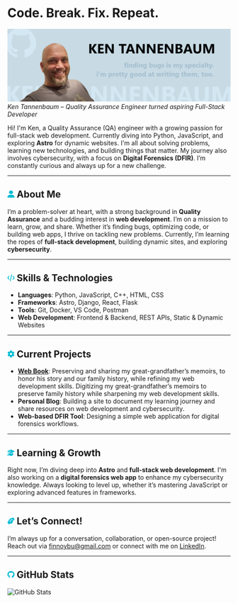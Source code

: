 # Code. Break. Fix. Repeat.
![Banner image: Ken Tannenbaum - finding bugs is my specialty. i'm pretty good at writing them, too.](https://raw.githubusercontent.com/finnoybu/finnoybu/master/gh-profile-header.png)  
*Ken Tannenbaum – Quality Assurance Engineer turned aspiring Full-Stack Developer*  

Hi! I'm Ken, a Quality Assurance (QA) engineer with a growing passion for full-stack web development. Currently diving into Python, JavaScript, and exploring **Astro** for dynamic websites. I'm all about solving problems, learning new technologies, and building things that matter. My journey also involves cybersecurity, with a focus on **Digital Forensics (DFIR)**. I’m constantly curious and always up for a new challenge.

---

## <img src="./svg/user.svg" width="16" height="16" /> **About Me**

I’m a problem-solver at heart, with a strong background in **Quality Assurance** and a budding interest in **web development**. I’m on a mission to learn, grow, and share. Whether it’s finding bugs, optimizing code, or building web apps, I thrive on tackling new problems. Currently, I’m learning the ropes of **full-stack development**, building dynamic sites, and exploring **cybersecurity**.

---

## <img src="./svg/code.svg" width="16" height="16" /> **Skills & Technologies**

- **Languages**: Python, JavaScript, C++, HTML, CSS
- **Frameworks**: Astro, Django, React, Flask
- **Tools**: Git, Docker, VS Code, Postman
- **Web Development**: Frontend & Backend, REST APIs, Static & Dynamic Websites

---
## <img src="./svg/gear.svg" width="16" height="16" /> **Current Projects**

- **[Web Book](https://github.com/Finnoybu/memoirs)**: Preserving and sharing my great-grandfather’s memoirs, to honor his story and our family history, while refining my web development skills.
Digitizing my great-grandfather’s memoirs to preserve family history while sharpening my web development skills.
- **Personal Blog**: Building a site to document my learning journey and share resources on web development and cybersecurity.
- **Web-based DFIR Tool**: Designing a simple web application for digital forensics workflows.

---

## <img src="./svg/graduation-cap.svg" width="16" height="16" /> **Learning & Growth**

Right now, I’m diving deep into **Astro** and **full-stack web development**. I'm also working on a **digital forensics web app** to enhance my cybersecurity knowledge. Always looking to level up, whether it’s mastering JavaScript or exploring advanced features in frameworks.

---

## <img src="./svg/handshake.svg" width="16" height="16" /> **Let’s Connect!**

I’m always up for a conversation, collaboration, or open-source project! Reach out via [finnoybu@gmail.com](mailto:finnoybu@gmail.com) or connect with me on [LinkedIn](https://www.linkedin.com/in/ken-tannenbaum).

---

## <img src="./svg/github.svg" width="16" height="16" /> **GitHub Stats**

![GitHub Stats](https://github-readme-stats.vercel.app/api?username=finnoybu&count_private=true&show_icons=true)